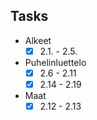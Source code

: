 
## Tasks
- Alkeet
    - [x] 2.1. - 2.5.
- Puhelinluettelo
    - [x] 2.6 - 2.11
    - [x] 2.14 - 2.19
- Maat
    - [x] 2.12 - 2.13